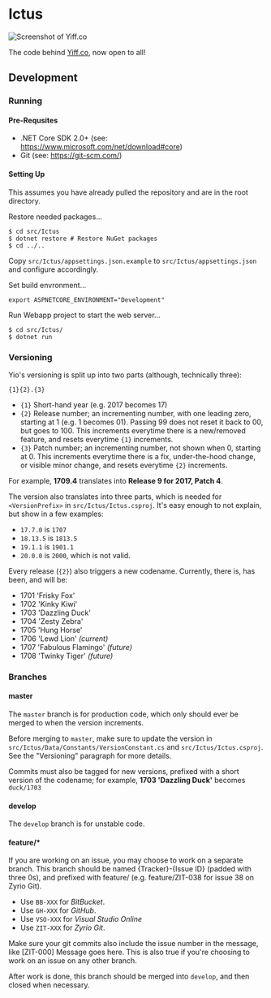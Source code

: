 Ictus
=====

![Screenshot of Yiff.co](https://zyr.io/assets/img/posts/yiffco-004.png)

The code behind [Yiff.co](https://nsfw.ducky.ws?url=https://yiff.co), now open to all!

## Development

### Running

#### Pre-Requsites

 - .NET Core SDK 2.0+ (see: https://www.microsoft.com/net/download#core)
 - Git (see: https://git-scm.com/)

#### Setting Up

This assumes you have already pulled the repository and are in the root directory.

Restore needed packages...

```
$ cd src/Ictus
$ dotnet restore # Restore NuGet packages
$ cd ../..
```

Copy `src/Ictus/appsettings.json.example` to `src/Ictus/appsettings.json` and configure accordingly.

Set build envronment...

```
export ASPNETCORE_ENVIRONMENT="Development"
```

Run Webapp project to start the web server...

```
$ cd src/Ictus/
$ dotnet run
```

### Versioning

Yio's versioning is split up into two parts (although, technically three):

`{1}{2}.{3}`

 - `{1}` Short-hand year (e.g. 2017 becomes 17)
 - `{2}` Release number; an incrementing number, with one leading zero, starting at 1 (e.g. 1 becomes 01). Passing 99 does not reset it back to 00, but goes to 100. This increments everytime there is a new/removed feature, and resets everytime `{1}` increments.
 - `{3}` Patch number; an incrementing number, not shown when 0, starting at 0. This increments everytime there is a fix, under-the-hood change, or visible minor change, and resets everytime `{2}` increments.

For example, **1709.4** translates into **Release 9 for 2017, Patch 4**.

The version also translates into three parts, which is needed for `<VersionPrefix>` in `src/Ictus/Ictus.csproj`. It's easy enough to not explain, but show in a few examples:

 - `17.7.0` is `1707`
 - `18.13.5` is `1813.5`
 - `19.1.1` is `1901.1`
 - `20.0.0` is `2000`, which is not valid.

Every release (`{2}`) also triggers a new codename. Currently, there is, has been, and will be:

 - 1701 'Frisky Fox'
 - 1702 'Kinky Kiwi'
 - 1703 'Dazzling Duck'
 - 1704 'Zesty Zebra'
 - 1705 'Hung Horse'
 - 1706 'Lewd Lion' *(current)*
 - 1707 'Fabulous Flamingo' *(future)*
 - 1708 'Twinky Tiger' *(future)*

### Branches

#### master

The `master` branch is for production code, which only should ever be merged to when the version increments.

Before merging to `master`, make sure to update the version in `src/Ictus/Data/Constants/VersionConstant.cs` and `src/Ictus/Ictus.csproj`. See the "Versioning" paragraph for more details.

Commits must also be tagged for new versions, prefixed with a short version of the codename; for example, **1703 'Dazzling Duck'** becomes `duck/1703`

#### develop

The `develop` branch is for unstable code.

#### feature/*

If you are working on an issue, you may choose to work on a separate branch. This branch should be named {Tracker}-{Issue ID} (padded with three 0s), and prefixed with feature/ (e.g. feature/ZIT-038 for issue 38 on Zyrio Git).

 - Use `BB-XXX` for *BitBucket*.
 - Use `GH-XXX` for *GitHub*.
 - Use `VSO-XXX` for *Visual Studio Online*
 - Use `ZIT-XXX` for *Zyrio Git*.

Make sure your git commits also include the issue number in the message, like [ZIT-000] Message goes here. This is also true if you're choosing to work on an issue on any other branch.

After work is done, this branch should be merged into `develop`, and then closed when necessary.